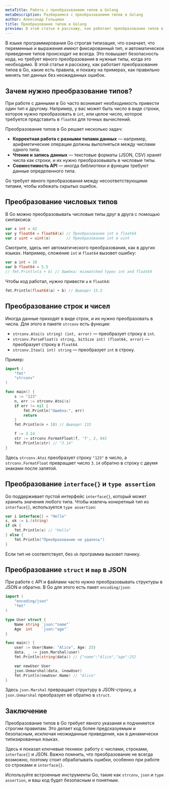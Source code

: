```yaml
---
metaTitle: Работа с преобразованием типов в Golang
metaDescription: Разбираемся c преобразованием типов в Golang
author: Александр Гольцман
title: Преобразование типов в Golang
preview: В этой статье я расскажу, как работает преобразование типов в Go, какие есть правила, и покажу на примерах, как правильно менять тип данных без неожиданных ошибок.
---
```


В языке программирования Go строгая типизация, что означает, что переменные и выражения имеют фиксированный тип, и автоматическое приведение типов происходит не всегда. Это повышает безопасность кода, но требует явного преобразования в нужные типы, когда это необходимо. В этой статье я расскажу, как работает преобразование типов в Go, какие есть правила, и покажу на примерах, как правильно менять тип данных без неожиданных ошибок.

## **Зачем нужно преобразование типов?**

При работе с данными в Go часто возникает необходимость привести один тип к другому. Например, у вас может быть число в виде строки, которое нужно преобразовать в `int`, или целое число, которое требуется представить в `float64` для точных вычислений.

Преобразование типов в Go решает несколько задач:

- **Корректная работа с разными типами данных** — например, арифметические операции должны выполняться между числами одного типа.
- **Чтение и запись данных** — текстовые форматы (JSON, CSV) хранят числа как строки, и их нужно преобразовывать в числовые типы.
- **Совместимость API** — иногда библиотеки и функции требуют данные определенного типа.

Go требует явного преобразования между несоответствующими типами, чтобы избежать скрытых ошибок.

## **Преобразование числовых типов**

В Go можно преобразовывать числовые типы друг в друга с помощью синтаксиса:

```go
var x int = 42
var y float64 = float64(x) // Преобразование int в float64
var z uint = uint(x)       // Преобразование int в uint
```

Смотрите, здесь нет автоматического преобразования, как в других языках. Например, сложение `int` и `float64` вызовет ошибку:

```go
var a int = 10
var b float64 = 5.5
// fmt.Println(a + b) // Ошибка: mismatched types int and float64
```

Чтобы код работал, нужно привести `a` к `float64`:

```go
fmt.Println(float64(a) + b) // Выведет 15.5
```

## **Преобразование строк и чисел**

Иногда данные приходят в виде строк, и их нужно преобразовать в числа. Для этого в пакете `strconv` есть функции:

- `strconv.Atoi(s string) (int, error)` — преобразует строку в `int`.
- `strconv.ParseFloat(s string, bitSize int) (float64, error)` — преобразует строку в `float64`.
- `strconv.Itoa(i int) string` — преобразует `int` в строку.

Пример:

```go
import (
    "fmt"
    "strconv"
)

func main() {
    s := "123"
    n, err := strconv.Atoi(s)
    if err != nil {
        fmt.Println("Ошибка:", err)
        return
    }
    fmt.Println(n + 10) // Выведет 133

    f := 3.14
    str := strconv.FormatFloat(f, 'f', 2, 64)
    fmt.Println(str) // "3.14"
}
```

Здесь `strconv.Atoi` преобразует строку `"123"` в число, а `strconv.FormatFloat` превращает число `3.14` обратно в строку с двумя знаками после запятой.

## **Преобразование `interface{}` и `type assertion`**

Go поддерживает пустой интерфейс `interface{}`, который может хранить значения любого типа. Чтобы извлечь конкретный тип из `interface{}`, используется `type assertion`:

```go
var i interface{} = "Hello"
s, ok := i.(string)
if ok {
    fmt.Println(s) // "Hello"
} else {
    fmt.Println("Преобразование не удалось")
}
```

Если тип не соответствует, без `ok` программа вызовет панику.

## **Преобразование `struct` и `map` в JSON**

При работе с API и файлами часто нужно преобразовывать структуры в JSON и обратно. В Go для этого есть пакет `encoding/json`:

```go
import (
    "encoding/json"
    "fmt"
)

type User struct {
    Name string `json:"name"`
    Age  int    `json:"age"`
}

func main() {
    user := User{Name: "Alice", Age: 25}
    data, _ := json.Marshal(user)
    fmt.Println(string(data)) // {"name":"Alice","age":25}

    var newUser User
    json.Unmarshal(data, &newUser)
    fmt.Println(newUser.Name) // "Alice"
}
```

Здесь `json.Marshal` превращает структуру в JSON-строку, а `json.Unmarshal` преобразует её обратно в `struct`.

## **Заключение**

Преобразование типов в Go требует явного указания и подчиняется строгим правилам. Это делает код более предсказуемым и безопасным, исключая неожиданные приведения, как в динамически типизированных языках.

Здесь я показал ключевые техники: работу с числами, строками, `interface{}` и JSON. Важно помнить, что преобразование не всегда возможно, поэтому стоит обрабатывать ошибки, особенно при работе со строками и `interface{}`.

Используйте встроенные инструменты Go, такие как `strconv`, `json` и `type assertion`, и ваш код будет безопасным и понятным.

